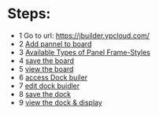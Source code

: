 # Steps:
* 1 Go to url: https://jbuilder.ypcloud.com/
* 2 [Add pannel to board](https://github.com/motebus/ultrabook/blob/main/Ultranet%20Apps/jBuilder/How%20to/Add%20pannel%20to%20Board.md)
* 3 [Available Types of Panel Frame-Styles](https://github.com/motebus/ultrabook/blob/main/Ultranet%20Apps/jBuilder/Available%20Types%20of%20Panel%20Frame-Styles%20on%20Board.md)
* 4 [save the board](https://github.com/motebus/ultrabook/blob/main/Ultranet%20Apps/jBuilder/How%20to/Save%20a%20Board%20or%20a%20Dock.md)
* 5 [view the board](https://github.com/motebus/ultrabook/blob/main/Ultranet%20Apps/jBuilder/How%20to/View%20or%20display%20a%20Board%20or%20a%20Dock.md)
* 6 [access Dock builer](https://github.com/motebus/ultrabook/tree/main/Ultranet%20Apps/jBuilder#How-to-access-Dock-Builder)
* 7 [edit dock buidler](https://github.com/motebus/ultrabook/blob/main/Ultranet%20Apps/jBuilder/How%20to/%20Add%20or%20Edit%20or%20Remove%20Dock%20pages.md)
* 8 [save the dock](https://github.com/motebus/ultrabook/blob/main/Ultranet%20Apps/jBuilder/How%20to/Save%20a%20Board%20or%20a%20Dock.md)
* 9 [view the dock & display](https://github.com/motebus/ultrabook/blob/main/Ultranet%20Apps/jBuilder/How%20to/View%20or%20display%20a%20Board%20or%20a%20Dock.md)
